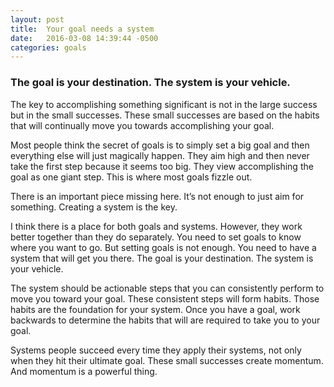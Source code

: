 ```yaml
---
layout: post
title:  Your goal needs a system
date:   2016-03-08 14:39:44 -0500
categories: goals
---
```


### The goal is your destination. The system is your vehicle.

The key to accomplishing something significant is not in the large success but in the small successes. These small successes are based on the habits that will continually move you towards accomplishing your goal.

Most people think the secret of goals is to simply set a big goal and then everything else will just magically happen. They aim high and then never take the first step because it seems too big. They view accomplishing the goal as one giant step. This is where most goals fizzle out.

There is an important piece missing here. It’s not enough to just aim for something. Creating a system is the key.

I think there is a place for both goals and systems. However, they work better together than they do separately. You need to set goals to know where you want to go. But setting goals is not enough. You need to have a system that will get you there. The goal is your destination. The system is your vehicle.

The system should be actionable steps that you can consistently perform to move you toward your goal. These consistent steps will form habits. Those habits are the foundation for your system. Once you have a goal, work backwards to determine the habits that will are required to take you to your goal.

Systems people succeed every time they apply their systems, not only when they hit their ultimate goal. These small successes create momentum. And momentum is a powerful thing.
